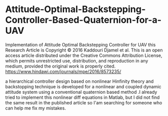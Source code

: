 # Attitude-Optimal-Backstepping-Controller-Based-Quaternion-for-a-UAV
Implementation of Attitude Optimal Backstepping Controller for UAV
this Research Article is Copyright © 2016 Kaddouri Djamel et al. 
This is an open access article distributed under the Creative Commons Attribution License, which permits unrestricted use, 
distribution, and reproduction in any medium, provided the original work is properly cited.
https://www.hindawi.com/journals/mpe/2016/8573235/

a hierarchical controller design based on nonlinear Hinfinity theory and backstopping technique is developed for a nonlinear and coupled 
dynamic attitude system using a conventional quaternion based method .I already tried to implement this nonlinear diff equations in Matlab,
but I did not find the same result in the published article so I'am searching for someone who can help me fix my mistakes.
